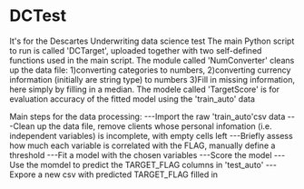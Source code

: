 # DCTest
It's for the Descartes Underwriting data science test
The main Python script to run is called 'DCTarget', uploaded together with two self-defined functions used in the main script.
The module called 'NumConverter' cleans up the data file: 1)converting categories to numbers, 2)converting currency information (initially are string type) to numbers
3)Fill in missing information, here simply by filling in a median.
The modele called 'TargetScore' is for evaluation accuracy of the fitted model using the 'train_auto' data

Main steps for the data processing:
---Import the raw 'train_auto'csv data
---Clean up the data file, remove clients whose personal infomation (i.e. independent variables) is incomplete, with empty cells left
---Briefly assess how much each variable is correlated with the FLAG, manually define a threshold
---Fit a model with the chosen variables
---Score the model
---Use the momdel to predict the TARGET_FLAG columns in 'test_auto'
---Expore a new csv with predicted TARGET_FLAG filled in
